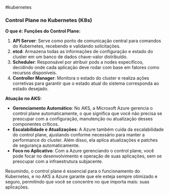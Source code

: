 #kubernetes 
### Control Plane no Kubernetes (K8s)

**O que é:**
**Funções do Control Plane:**
1. **API Server**: Serve como ponto de comunicação central para comandos do Kubernetes, recebendo e validando solicitações.
2. **etcd**: Armazena todas as informações de configuração e estado do cluster em um banco de dados chave-valor distribuído.
3. **Scheduler**: Responsável por atribuir pods a nodes específicos, decidindo onde cada aplicação deve rodar com base em fatores como recursos disponíveis.
4. **Controller Manager**: Monitora o estado do cluster e realiza ações corretivas para garantir que o estado atual do sistema corresponda ao estado desejado.

**Atuação no AKS:**
- **Gerenciamento Automático**: No AKS, a Microsoft Azure gerencia o control plane automaticamente, o que significa que você não precisa se preocupar com a configuração, manutenção ou atualização desses componentes críticos.
- **Escalabilidade e Atualizações**: A Azure também cuida da escalabilidade do control plane, ajustando conforme necessário para manter a performance do cluster. Além disso, ela aplica atualizações e patches de segurança automaticamente.
- **Foco no Aplicativo**: Com a Azure gerenciando o control plane, você pode focar no desenvolvimento e operação de suas aplicações, sem se preocupar com a infraestrutura subjacente.

Resumindo, o control plane é essencial para o funcionamento do Kubernetes, e no AKS a Azure garante que ele esteja sempre otimizado e seguro, permitindo que você se concentre no que importa mais: suas aplicações.